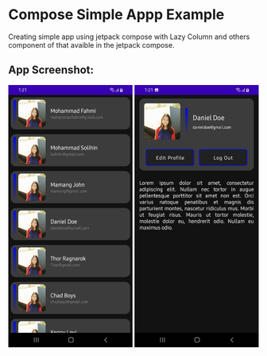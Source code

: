 # Compose Simple Appp Example
Creating simple app using jetpack compose with Lazy Column and others component of that avaible in the jetpack compose.

## App Screenshot:
<p align="center">
  <img src="https://github.com/MohFahmi27/MySecondComposeApp/blob/master/assets/Screenshot_20210801-012124_MyComposeSecondApp.jpg" width="250"/>
  <img src="https://github.com/MohFahmi27/MySecondComposeApp/blob/master/assets/Screenshot_20210801-012129_MyComposeSecondApp.jpg" width="250"/>
</p>
